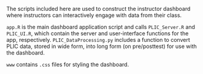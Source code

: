The scripts included here are used to construct the instructor dashboard where instructors can interactively engage with data from their class.

`app.R` is the main dashboard application script and calls `PLIC_Server.R` and `PLIC_UI.R`, which contain the server and user-interface functions for the app, respectively.
`PLIC_DataProcessing.py` includes a function to convert PLIC data, stored in wide form, into long form (on pre/posttest) for use with the dashboard.

`www` contains `.css` files for styling the dashboard.

